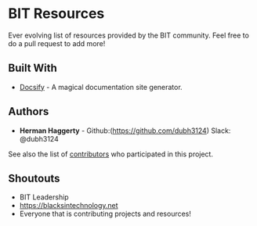 # BIT Resources
Ever evolving list of resources  provided by the BIT community. Feel free to do a pull request to add more!

## Built With

* [Docsify](https://docsify.now.sh) - A magical documentation site generator.

## Authors

* **Herman Haggerty** - Github:(https://github.com/dubh3124) Slack: @dubh3124
  
See also the list of [contributors](https://github.com/BlacksInTechnologyOrg/BlacksInTechnologyOrg.github.io/graphs/contributors) who participated in this project.

## Shoutouts

* BIT Leadership
* https://blacksintechnology.net
* Everyone that is contributing projects and resources!
